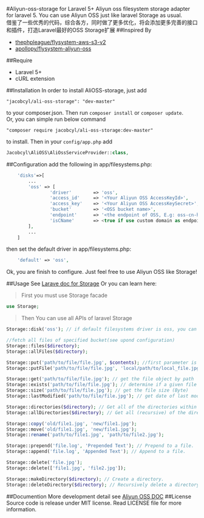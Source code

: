 #Aliyun-oss-storage for Laravel 5+
Aliyun oss filesystem storage adapter for laravel 5. You can use Aliyun OSS just like laravel Storage as usual.    
借鉴了一些优秀的代码，综合各方，同时做了更多优化，将会添加更多完善的接口和插件，打造Laravel最好的OSS Storage扩展
##Inspired By
- [thephpleague/flysystem-aws-s3-v2](https://github.com/thephpleague/flysystem-aws-s3-v2)
- [apollopy/flysystem-aliyun-oss](https://github.com/apollopy/flysystem-aliyun-oss) 

##Require
- Laravel 5+
- cURL extension

##Installation
In order to install AliOSS-storage, just add

    "jacobcyl/ali-oss-storage": "dev-master"

to your composer.json. Then run `composer install` or `composer update`.  
Or, you can simple run below command

    "composer require jacobcyl/ali-oss-storage:dev-master"
    
to install.
Then in your `config/app.php` add
```php
Jacobcyl\AliOSS\AliOssServiceProvider::class,
```
##Configuration
add the following in app/filesystems.php:
```php
    'disks'=>[
        ...
        'oss' => [
                'driver'        => 'oss',
                'access_id'     => '<Your Aliyun OSS AccessKeyId>',
                'access_key'    => '<Your Aliyun OSS AccessKeySecret>',
                'bucket'        => '<OSS bucket name>',
                'endpoint'      => '<the endpoint of OSS, E.g: oss-cn-hangzhou.aliyuncs.com> OR your custom domain, E.g:img.abc.com',
                'isCName'       => <true if use custom domain as endpoint or false>
        ],
        ...
    ]
```
then set the default driver in app/filesystems.php:
```php
    'default' => 'oss',
```
Ok, you are finish to configure. Just feel free to use Aliyun OSS like Storage!

##Usage
See [Larave doc for Storage](https://laravel.com/docs/5.2/filesystem#custom-filesystems)
Or you can learn here:

> First you must use Storage facade

```php
use Storage;
```    
> Then You can use all APIs of laravel Storage

```php
Storage::disk('oss'); // if default filesystems driver is oss, you can skip this step

//fetch all files of specified bucket(see upond configuration)
Storage::files($directory);
Storage::allFiles($directory);

Storage::put('path/to/file/file.jpg', $contents); //first parameter is the target file path, second paramter is file content
Storage::putFile('path/to/file/file.jpg', 'local/path/to/local_file.jpg'); // upload file from local path

Storage::get('path/to/file/file.jpg'); // get the file object by path
Storage::exists('path/to/file/file.jpg'); // determine if a given file exists on the storage(OSS)
Storage::size('path/to/file/file.jpg'); // get the file size (Byte)
Storage::lastModified('path/to/file/file.jpg'); // get date of last modification

Storage::directories($directory); // Get all of the directories within a given directory
Storage::allDirectories($directory); // Get all (recursive) of the directories within a given directory

Storage::copy('old/file1.jpg', 'new/file1.jpg');
Storage::move('old/file1.jpg', 'new/file1.jpg');
Storage::rename('path/to/file1.jpg', 'path/to/file2.jpg');

Storage::prepend('file.log', 'Prepended Text'); // Prepend to a file.
Storage::append('file.log', 'Appended Text'); // Append to a file.

Storage::delete('file.jpg');
Storage::delete(['file1.jpg', 'file2.jpg']);

Storage::makeDirectory($directory); // Create a directory.
Storage::deleteDirectory($directory); // Recursively delete a directory.It will delete all files within a given directory, SO Use with caution please.
```

##Documention
More development detail see [Aliyun OSS DOC](https://help.aliyun.com/document_detail/32099.html?spm=5176.doc31981.6.335.eqQ9dM)
##License
Source code is release under MIT license. Read LICENSE file for more information.
